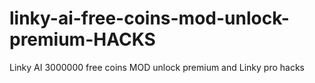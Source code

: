 # linky-ai-free-coins-mod-unlock-premium-HACKS
Linky AI 3000000 free coins MOD unlock premium and Linky pro hacks
